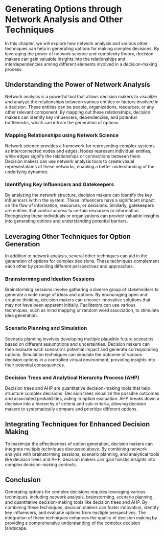 # Generating Options through Network Analysis and Other Techniques

In this chapter, we will explore how network analysis and various other techniques can help in generating options for making complex decisions. By leveraging the power of network science and complexity theory, decision makers can gain valuable insights into the relationships and interdependencies among different elements involved in a decision-making process.

## Understanding the Power of Network Analysis

Network analysis is a powerful tool that allows decision makers to visualize and analyze the relationships between various entities or factors involved in a decision. These entities can be people, organizations, resources, or any other relevant component. By mapping out these relationships, decision makers can identify key influencers, dependencies, and potential bottlenecks, which can inform the generation of options.

### Mapping Relationships using Network Science

Network science provides a framework for representing complex systems as interconnected nodes and edges. Nodes represent individual entities, while edges signify the relationships or connections between them. Decision makers can use network analysis tools to create visual representations of these networks, enabling a better understanding of the underlying dynamics.

### Identifying Key Influencers and Gatekeepers

By analyzing the network structure, decision makers can identify the key influencers within the system. These influencers have a significant impact on the flow of information, resources, or decisions. Similarly, gatekeepers are entities that control access to certain resources or information. Recognizing these individuals or organizations can provide valuable insights into generating options and understanding potential barriers.

## Leveraging Other Techniques for Option Generation

In addition to network analysis, several other techniques can aid in the generation of options for complex decisions. These techniques complement each other by providing different perspectives and approaches.

### Brainstorming and Ideation Sessions

Brainstorming sessions involve gathering a diverse group of stakeholders to generate a wide range of ideas and options. By encouraging open and creative thinking, decision makers can uncover innovative solutions that may not have been apparent initially. Facilitators can use various techniques, such as mind mapping or random word association, to stimulate idea generation.

### Scenario Planning and Simulation

Scenario planning involves developing multiple plausible future scenarios based on different assumptions and uncertainties. Decision makers can then evaluate each scenario's potential impact and generate corresponding options. Simulation techniques can simulate the outcome of various decision options in a controlled virtual environment, providing insights into their potential consequences.

### Decision Trees and Analytical Hierarchy Process (AHP)

Decision trees and AHP are quantitative decision-making tools that help structure complex decisions. Decision trees visualize the possible outcomes and associated probabilities, aiding in option evaluation. AHP breaks down a decision into a hierarchy of criteria and sub-criteria, allowing decision makers to systematically compare and prioritize different options.

## Integrating Techniques for Enhanced Decision Making

To maximize the effectiveness of option generation, decision makers can integrate multiple techniques discussed above. By combining network analysis with brainstorming sessions, scenario planning, and analytical tools like decision trees and AHP, decision makers can gain holistic insights into complex decision-making contexts.

## Conclusion

Generating options for complex decisions requires leveraging various techniques, including network analysis, brainstorming, scenario planning, and quantitative decision-making tools like decision trees and AHP. By combining these techniques, decision makers can foster innovation, identify key influencers, and evaluate options from multiple perspectives. The integration of these techniques enhances the quality of decision making by providing a comprehensive understanding of the complex decision landscape.
